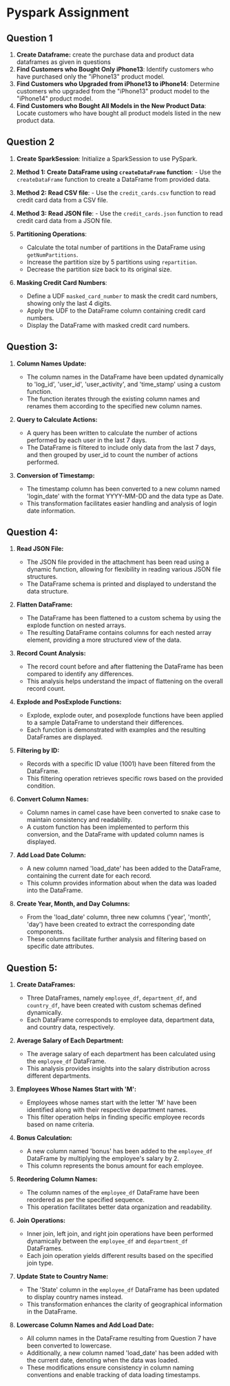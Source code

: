 # Pyspark Assignment

## Question 1 


1. **Create Dataframe:** create the purchase data and product data dataframes as given in questions
2. **Find Customers who Bought Only iPhone13**: Identify customers who have purchased only the "iPhone13" product model.
3. **Find Customers who Upgraded from iPhone13 to iPhone14**: Determine customers who upgraded from the "iPhone13" product model to the "iPhone14" product model.
4. **Find Customers who Bought All Models in the New Product Data**: Locate customers who have bought all product models listed in the new product data.

## Question 2

1. **Create SparkSession**: Initialize a SparkSession to use PySpark.

2. **Method 1: Create DataFrame using `createDataFrame` function**: - Use the `createDataFrame` function to create a DataFrame from provided data.

3. **Method 2: Read CSV file**: - Use the `credit_cards.csv` function to read credit card data from a CSV file.

4. **Method 3: Read JSON file**: - Use the `credit_cards.json` function to read credit card data from a JSON file.

5. **Partitioning Operations**:
   - Calculate the total number of partitions in the DataFrame using `getNumPartitions`.
   - Increase the partition size by 5 partitions using `repartition`.
   - Decrease the partition size back to its original size.

6. **Masking Credit Card Numbers**:
   - Define a UDF `masked_card_number` to mask the credit card numbers, showing only the last 4 digits.
   - Apply the UDF to the DataFrame column containing credit card numbers.
   - Display the DataFrame with masked credit card numbers.



## Question 3:
1. **Column Names Update:**
   - The column names in the DataFrame have been updated dynamically to 'log_id', 'user_id', 'user_activity', and 'time_stamp' using a custom function.
   - The function iterates through the existing column names and renames them according to the specified new column names.

2. **Query to Calculate Actions:**
   - A query has been written to calculate the number of actions performed by each user in the last 7 days.
   - The DataFrame is filtered to include only data from the last 7 days, and then grouped by user_id to count the number of actions performed.

3. **Conversion of Timestamp:**
   - The timestamp column has been converted to a new column named 'login_date' with the format YYYY-MM-DD and the data type as Date.
   - This transformation facilitates easier handling and analysis of login date information.

## Question 4:
1. **Read JSON File:**
   - The JSON file provided in the attachment has been read using a dynamic function, allowing for flexibility in reading various JSON file structures.
   - The DataFrame schema is printed and displayed to understand the data structure.

2. **Flatten DataFrame:**
   - The DataFrame has been flattened to a custom schema by using the explode function on nested arrays.
   - The resulting DataFrame contains columns for each nested array element, providing a more structured view of the data.

3. **Record Count Analysis:**
   - The record count before and after flattening the DataFrame has been compared to identify any differences.
   - This analysis helps understand the impact of flattening on the overall record count.

4. **Explode and PosExplode Functions:**
   - Explode, explode outer, and posexplode functions have been applied to a sample DataFrame to understand their differences.
   - Each function is demonstrated with examples and the resulting DataFrames are displayed.

5. **Filtering by ID:**
   - Records with a specific ID value (1001) have been filtered from the DataFrame.
   - This filtering operation retrieves specific rows based on the provided condition.

6. **Convert Column Names:**
   - Column names in camel case have been converted to snake case to maintain consistency and readability.
   - A custom function has been implemented to perform this conversion, and the DataFrame with updated column names is displayed.

7. **Add Load Date Column:**
   - A new column named 'load_date' has been added to the DataFrame, containing the current date for each record.
   - This column provides information about when the data was loaded into the DataFrame.

8. **Create Year, Month, and Day Columns:**
   - From the 'load_date' column, three new columns ('year', 'month', 'day') have been created to extract the corresponding date components.
   - These columns facilitate further analysis and filtering based on specific date attributes.

## Question 5:
1. **Create DataFrames:**
   - Three DataFrames, namely `employee_df`, `department_df`, and `country_df`, have been created with custom schemas defined dynamically.
   - Each DataFrame corresponds to employee data, department data, and country data, respectively.

2. **Average Salary of Each Department:**
   - The average salary of each department has been calculated using the `employee_df` DataFrame.
   - This analysis provides insights into the salary distribution across different departments.

3. **Employees Whose Names Start with 'M':**
   - Employees whose names start with the letter 'M' have been identified along with their respective department names.
   - This filter operation helps in finding specific employee records based on name criteria.

4. **Bonus Calculation:**
   - A new column named 'bonus' has been added to the `employee_df` DataFrame by multiplying the employee's salary by 2.
   - This column represents the bonus amount for each employee.

5. **Reordering Column Names:**
   - The column names of the `employee_df` DataFrame have been reordered as per the specified sequence.
   - This operation facilitates better data organization and readability.

6. **Join Operations:**
   - Inner join, left join, and right join operations have been performed dynamically between the `employee_df` and `department_df` DataFrames.
   - Each join operation yields different results based on the specified join type.

7. **Update State to Country Name:**
   - The 'State' column in the `employee_df` DataFrame has been updated to display country names instead.
   - This transformation enhances the clarity of geographical information in the DataFrame.

8. **Lowercase Column Names and Add Load Date:**
   - All column names in the DataFrame resulting from Question 7 have been converted to lowercase.
   - Additionally, a new column named 'load_date' has been added with the current date, denoting when the data was loaded.
   - These modifications ensure consistency in column naming conventions and enable tracking of data loading timestamps.